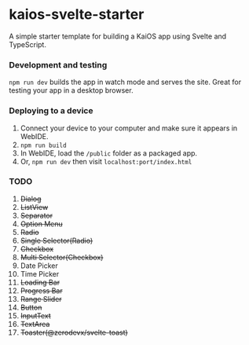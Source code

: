 

# kaios-svelte-starter

A simple starter template for building a KaiOS app using Svelte and TypeScript.

### Development and testing

`npm run dev` builds the app in watch mode and serves the site. Great for testing your app in a desktop browser.

### Deploying to a device

1. Connect your device to your computer and make sure it appears in WebIDE.
2. `npm run build`
3. In WebIDE, load the `/public` folder as a packaged app.
4. Or, `npm run dev` then visit `localhost:port/index.html`

### TODO
1.  ~~Dialog~~
2. ~~ListView~~
3. ~~Separator~~
4. ~~Option Menu~~
5. ~~Radio~~
6. ~~Single Selector(Radio)~~
7. ~~Checkbox~~
8. ~~Multi Selector(Checkbox)~~
9. Date Picker
10. Time Picker
11. ~~Loading Bar~~
11. ~~Progress Bar~~
12. ~~Range Slider~~
13. ~~Button~~
14. ~~InputText~~
15. ~~TextArea~~
16. ~~Toaster(@zerodevx/svelte-toast)~~
